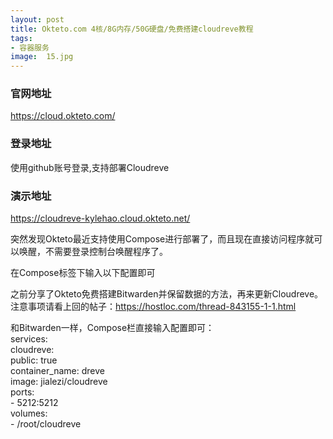 ```yaml
---
layout: post
title: Okteto.com 4核/8G内存/50G硬盘/免费搭建cloudreve教程
tags:
- 容器服务
image:  15.jpg
---
```


### 官网地址
https://cloud.okteto.com/

### 登录地址
使用github账号登录,支持部署Cloudreve

### 演示地址
https://cloudreve-kylehao.cloud.okteto.net/


突然发现Okteto最近支持使用Compose进行部署了，而且现在直接访问程序就可以唤醒，不需要登录控制台唤醒程序了。<br>

在Compose标签下输入以下配置即可<br>

之前分享了Okteto免费搭建Bitwarden并保留数据的方法，再来更新Cloudreve。<br>
注意事项请看上回的帖子：https://hostloc.com/thread-843155-1-1.html<br>

和Bitwarden一样，Compose栏直接输入配置即可：<br>
services:<br>
    cloudreve:<br>
        public: true<br>
        container_name: dreve<br>
        image: jialezi/cloudreve<br>
        ports:<br>
            - 5212:5212<br>
        volumes:<br>
            - /root/cloudreve<br>

